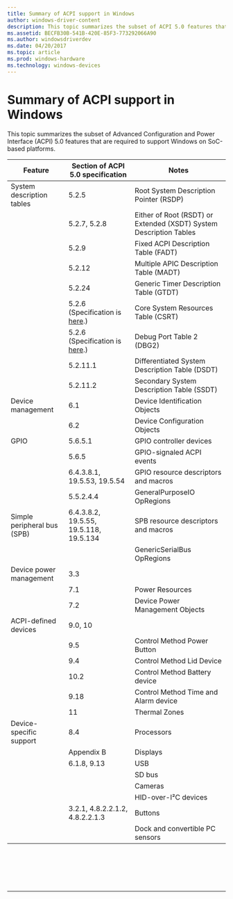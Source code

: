 ```yaml
---
title: Summary of ACPI support in Windows
author: windows-driver-content
description: This topic summarizes the subset of ACPI 5.0 features that are required to support Windows on SoC-based platforms.
ms.assetid: BECFB30B-541B-420E-85F3-773292066A90
ms.author: windowsdriverdev
ms.date: 04/20/2017
ms.topic: article
ms.prod: windows-hardware
ms.technology: windows-devices
---
```


# Summary of ACPI support in Windows


This topic summarizes the subset of Advanced Configuration and Power Interface (ACPI) 5.0 features that are required to support Windows on SoC-based platforms.

| Feature                     | Section of ACPI 5.0 specification                                                    | Notes                                                              |
|-----------------------------|--------------------------------------------------------------------------------------|--------------------------------------------------------------------|
| System description tables   | 5.2.5                                                                                | Root System Description Pointer (RSDP)                             |
|                             | 5.2.7, 5.2.8                                                                         | Either of Root (RSDT) or Extended (XSDT) System Description Tables |
|                             | 5.2.9                                                                                | Fixed ACPI Description Table (FADT)                                |
|                             | 5.2.12                                                                               | Multiple APIC Description Table (MADT)                             |
|                             | 5.2.24                                                                               | Generic Timer Description Table (GTDT)                             |
|                             | 5.2.6 (Specification is [here](https://acpica.org/related-documents).)               | Core System Resources Table (CSRT)                                 |
|                             | 5.2.6 (Specification is [here]( http://go.microsoft.com/fwlink/p/?LinkId=691234).) | Debug Port Table 2 (DBG2)                                          |
|                             | 5.2.11.1                                                                             | Differentiated System Description Table (DSDT)                     |
|                             | 5.2.11.2                                                                             | Secondary System Description Table (SSDT)                          |
| Device management           | 6.1                                                                                  | Device Identification Objects                                      |
|                             | 6.2                                                                                  | Device Configuration Objects                                       |
| GPIO                        | 5.6.5.1                                                                              | GPIO controller devices                                            |
|                             | 5.6.5                                                                                | GPIO-signaled ACPI events                                          |
|                             | 6.4.3.8.1, 19.5.53, 19.5.54                                                          | GPIO resource descriptors and macros                               |
|                             | 5.5.2.4.4                                                                            | GeneralPurposeIO OpRegions                                         |
| Simple peripheral bus (SPB) | 6.4.3.8.2, 19.5.55, 19.5.118, 19.5.134                                               | SPB resource descriptors and macros                                |
|                             |                                                                                      | GenericSerialBus OpRegions                                         |
| Device power management     | 3.3                                                                                  |                                                                    |
|                             | 7.1                                                                                  | Power Resources                                                    |
|                             | 7.2                                                                                  | Device Power Management Objects                                    |
| ACPI-defined devices        | 9.0, 10                                                                              |                                                                    |
|                             | 9.5                                                                                  | Control Method Power Button                                        |
|                             | 9.4                                                                                  | Control Method Lid Device                                          |
|                             | 10.2                                                                                 | Control Method Battery device                                      |
|                             | 9.18                                                                                 | Control Method Time and Alarm device                               |
|                             | 11                                                                                   | Thermal Zones                                                      |
| Device-specific support     | 8.4                                                                                  | Processors                                                         |
|                             | Appendix B                                                                           | Displays                                                           |
|                             | 6.1.8, 9.13                                                                          | USB                                                                |
|                             |                                                                                      | SD bus                                                             |
|                             |                                                                                      | Cameras                                                            |
|                             |                                                                                      | HID-over-I²C devices                                               |
|                             | 3.2.1, 4.8.2.2.1.2, 4.8.2.2.1.3                                                      | Buttons                                                            |
|                             |                                                                                      | Dock and convertible PC sensors                                    |

 

 

 


--------------------


